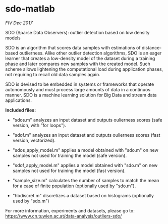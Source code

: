 # sdo-matlab
*FIV Dec 2017*

SDO (Sparse Data Observers): outlier detection based on low density models

SDO is an algorithm that scores data samples with estimations of distance-based outlierness. 
Alike other outlier detection algorithms, SDO is an eager learner that creates a low-density model 
of the dataset during a training phase and later compares new samples with the created model. 
Such scheme allows lightening the computational load during application phases, not requiring 
to recall old data samples again.

SDO is devised to be embedded in systems or frameworks that operate autonomously and must process 
large amounts of data in a continuos manner. SDO is a machine learning solution for Big Data and 
stream data applications.

**Included files:**
- "sdos.m" analyzes an input dataset and outputs oulierness scores (safe version, with "for loops").

- "sdof.m" analyzes an input dataset and outputs oulierness scores (fast version, vectorized).

- "sdos_apply_model.m" applies a model obtained with "sdo.m" on new samples not used for training the model (safe version).

- "sdof_apply_model.m" applies a model obtained with "sdo.m" on new samples not used for training the model (fast version).

- "sample_size.m" calculates the number of samples to match the mean for a case of finite population (optionally used by "sdo.m").

- "hbdiscret.m" discretizes a dataset based on histograms (optionally used by "sdo.m")

For more information, experiments and datasets, please go to:
https://www.cn.tuwien.ac.at/data-analysis/outliers-sdo/

